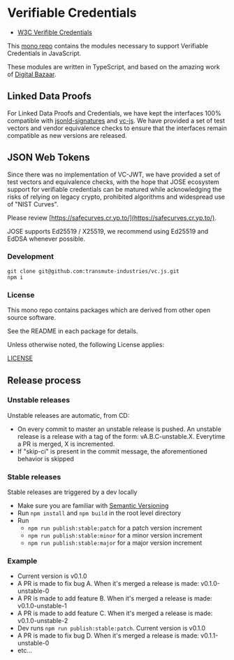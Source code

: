 # Verifiable Credentials

- [W3C Verifible Credentials](https://www.w3.org/TR/vc-data-model/)

This [mono repo](https://github.com/lerna/lerna) contains the modules necessary to support Verifiable Credentials in JavaScript.

These modules are written in TypeScript, and based on the amazing work of [Digital Bazaar](https://github.com/digitalbazaar). 

## Linked Data Proofs

For Linked Data Proofs and Credentials, we have kept the interfaces 100% compatible with [jsonld-signatures](https://github.com/digitalbazaar/jsonld-signatures) and [vc-js](https://github.com/digitalbazaar/vc-js). We have provided a set of test vectors and vendor equivalence checks to ensure that the interfaces remain compatible as new versions are released.

## JSON Web Tokens

Since there was no implementation of VC-JWT, we have provided a set of test vectors and equivalence checks, with the hope that JOSE ecosystem support for verifiable credentials can be matured while acknowledging the risks of relying on legacy crypto, prohibited algorithms and widespread use of "NIST Curves".

Please review [https://safecurves.cr.yp.to/](https://safecurves.cr.yp.to/). 

JOSE supports Ed25519 / X25519, we recommend using Ed25519 and EdDSA whenever possible.

### Development

```
git clone git@github.com:transmute-industries/vc.js.git
npm i
```

### License

This mono repo contains packages which are derived from other open source software.

See the README in each package for details.

Unless otherwise noted, the following License applies:

[LICENSE](./LICENSE)

## Release process

### Unstable releases

Unstable releases are automatic, from CD:

- On every commit to master an unstable release is pushed. An unstable release is a release with a tag of the form: vA.B.C-unstable.X. Everytime a PR is merged, X is incremented.
- If "skip-ci" is present in the commit message, the aforementioned behavior is skipped

### Stable releases

Stable releases are triggered by a dev locally

- Make sure you are familiar with [Semantic Versioning](https://semver.org/)
- Run `npm install` and `npm build` in the root level directory
- Run
  - `npm run publish:stable:patch` for a patch version increment
  - `npm run publish:stable:minor` for a minor version increment
  - `npm run publish:stable:major` for a major version increment


### Example

- Current version is v0.1.0
- A PR is made to fix bug A. When it's merged a release is made: v0.1.0-unstable-0
- A PR is made to add feature B. When it's merged a release is made: v0.1.0-unstable-1
- A PR is made to add feature C. When it's merged a release is made: v0.1.0-unstable-2
- Dev runs `npm run publish:stable:patch`. Current version is v0.1.0
- A PR is made to fix bug D. When it's merged a release is made: v0.1.1-unstable-0
- etc...

